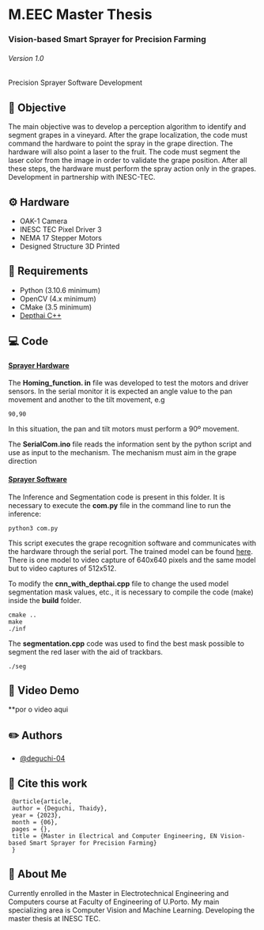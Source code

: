 # M.EEC Master Thesis
### Vision-based Smart Sprayer for Precision Farming

###### Version 1.0

Precision Sprayer Software Development 

## :dart: Objective

The main objective was to develop a perception algorithm to identify and segment grapes in a vineyard. After the grape localization, the code must command the hardware to point the spray in the grape direction. The hardware will also point a laser to the fruit. The code must segment the laser color from the image in order to validate the grape position. After all these steps, the hardware must perform the spray action only in the grapes. Development in partnership with INESC-TEC.

## :gear: Hardware
- OAK-1 Camera
- INESC TEC Pixel Driver 3
- NEMA 17 Stepper Motors
- Designed Structure 3D Printed

## :book: Requirements
- Python (3.10.6 minimum)
- OpenCV (4.x minimum)
- CMake (3.5 minimum)
- [Depthai C++](https://github.com/luxonis/depthai-core)

## :computer: Code
 #### [Sprayer Hardware](https://gitlab.inesctec.pt/agrob/UltraPrecisionSprayer/-/tree/main/hardware_spray)

The **Homing_function. in** file was developed to test the motors and driver sensors. In the serial monitor it is expected an angle value to the pan movement and another to the tilt movement, e.g

    90,90

In this situation, the pan and tilt motors must perform a 90º movement.

The **SerialCom.ino** file reads the information sent by the python script and use as input to the mechanism. The mechanism must aim in the grape direction

 #### [Sprayer Software](https://gitlab.inesctec.pt/agrob/UltraPrecisionSprayer/-/tree/main/software_spray)
The Inference and Segmentation code is present in this folder.
It is necessary to execute the **com.py** file in the command line to run the inference:
    
    python3 com.py

This script executes the grape recognition software and communicates with the hardware through the serial port. The trained model can be found [here](https://gitlab.inesctec.pt/agrob/UltraPrecisionSprayer/-/tree/main/software_spray/src/files/yolo8n_model_best). There is one model to video capture of 640x640 pixels and the same model but to video captures of 512x512.

To modify the **cnn_with_depthai.cpp** file to change the used model segmentation mask values, etc., it is necessary to compile the code (make) inside the **build** folder.

    cmake ..
    make
    ./inf

The **segmentation.cpp** code was used to find the best mask possible to segment the red laser with the aid of trackbars.

    ./seg

## :movie_camera: Video Demo

**por o video aqui

## :pencil2: Authors

- [@deguchi-04](https://github.com/deguchi-04)

## :memo: Cite this work

     @article{article,
     author = {Deguchi, Thaidy},
     year = {2023},
     month = {06},
     pages = {},
     title = {Master in Electrical and Computer Engineering, EN Vision-based Smart Sprayer for Precision Farming}
     }
     
## 🚀 About Me
Currently enrolled in the Master in Electrotechnical Engineering and Computers course at Faculty of Engineering of U.Porto. My main specializing area is Computer Vision and Machine Learning. Developing the master thesis at INESC TEC.

